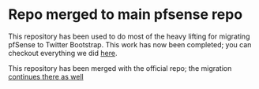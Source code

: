 # Repo merged to main pfsense repo

This repository has been used to do most of the heavy lifting for migrating pfSense to Twitter Bootstrap. This work has now been completed; you can checkout everything we did [here](https://github.com/SjonHortensius/pfsense/tree/bootstrap).

This repository has been merged with the official repo; the migration [continues there as well](https://github.com/pfsense/pfsense)
